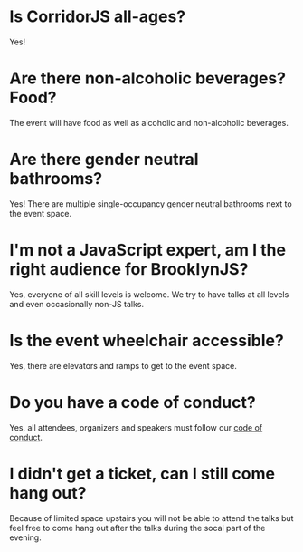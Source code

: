 # Is CorridorJS all-ages?

Yes!

# Are there non-alcoholic beverages? Food?

The event will have food as well as alcoholic and non-alcoholic beverages.

# Are there gender neutral bathrooms?

Yes! There are multiple single-occupancy gender neutral bathrooms
next to the event space.

# I'm not a JavaScript expert, am I the right audience for BrooklynJS?

Yes, everyone of all skill levels is welcome. We try to have talks at
all levels and even occasionally non-JS talks.

# Is the event wheelchair accessible?

Yes, there are elevators and ramps to get to the event space.

# Do you have a code of conduct?

Yes, all attendees, organizers and speakers must follow our
[code of conduct](http://jsconf.com/codeofconduct.html).

# I didn't get a ticket, can I still come hang out?

Because of limited space upstairs you will not be able to attend the
talks but feel free to come hang out after the talks during the
socal part of the evening.
